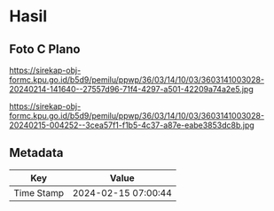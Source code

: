 # Hasil

## Foto C Plano

https://sirekap-obj-formc.kpu.go.id/b5d9/pemilu/ppwp/36/03/14/10/03/3603141003028-20240214-141640--27557d96-71f4-4297-a501-42209a74a2e5.jpg

https://sirekap-obj-formc.kpu.go.id/b5d9/pemilu/ppwp/36/03/14/10/03/3603141003028-20240215-004252--3cea57f1-f1b5-4c37-a87e-eabe3853dc8b.jpg


## Metadata

| Key        | Value               |
| ---------- | ------------------- |
| Time Stamp | 2024-02-15 07:00:44 |



